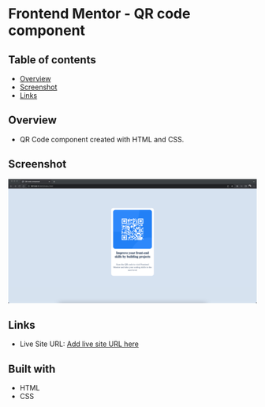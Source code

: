 # Frontend Mentor - QR code component 

## Table of contents

- [Overview](#overview)
- [Screenshot](#screenshot)
- [Links](#links)


## Overview
- QR Code component created with HTML and CSS.

## Screenshot

![](./images/preview.png)


## Links

- Live Site URL: [Add live site URL here](https://your-live-site-url.com)

## Built with

- HTML
- CSS

